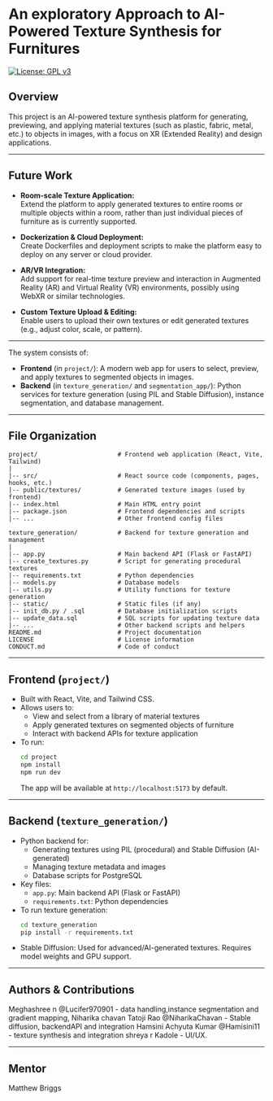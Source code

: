 # An exploratory Approach to AI-Powered Texture Synthesis for Furnitures

[![License: GPL v3](https://img.shields.io/badge/License-GPLv3-blue.svg)](https://www.gnu.org/licenses/gpl-3.0)

## Overview
This project is an AI-powered texture synthesis platform for generating, previewing, and applying material textures (such as plastic, fabric, metal, etc.) to objects in images, with a focus on XR (Extended Reality) and design applications.

---

## Future Work

- **Room-scale Texture Application:**  
  Extend the platform to apply generated textures to entire rooms or multiple objects within a room, rather than just individual pieces of furniture as is currently supported.

- **Dockerization & Cloud Deployment:**  
  Create Dockerfiles and deployment scripts to make the platform easy to deploy on any server or cloud provider.

- **AR/VR Integration:**  
  Add support for real-time texture preview and interaction in Augmented Reality (AR) and Virtual Reality (VR) environments, possibly using WebXR or similar technologies.

- **Custom Texture Upload & Editing:**  
  Enable users to upload their own textures or edit generated textures (e.g., adjust color, scale, or pattern).


---

The system consists of:
- **Frontend** (in `project/`): A modern web app for users to select, preview, and apply textures to segmented objects in images.
- **Backend** (in `texture_generation/` and `segmentation_app/`): Python services for texture generation (using PIL and Stable Diffusion), instance segmentation, and database management.

---

## File Organization

```
project/                      # Frontend web application (React, Vite, Tailwind)
|
|-- src/                      # React source code (components, pages, hooks, etc.)
|-- public/textures/          # Generated texture images (used by frontend)
|-- index.html                # Main HTML entry point
|-- package.json              # Frontend dependencies and scripts
|-- ...                       # Other frontend config files

texture_generation/           # Backend for texture generation and management
|
|-- app.py                    # Main backend API (Flask or FastAPI)
|-- create_textures.py        # Script for generating procedural textures
|-- requirements.txt          # Python dependencies
|-- models.py                 # Database models
|-- utils.py                  # Utility functions for texture generation
|-- static/                   # Static files (if any)
|-- init_db.py / .sql         # Database initialization scripts
|-- update_data.sql           # SQL scripts for updating texture data
|-- ...                       # Other backend scripts and helpers
README.md                     # Project documentation
LICENSE                       # License information
CONDUCT.md                    # Code of conduct
```

---

## Frontend (`project/`)
- Built with React, Vite, and Tailwind CSS.
- Allows users to:
  - View and select from a library of material textures
  - Apply generated textures on segmented objects of furniture
  - Interact with backend APIs for texture application
- To run:
  ```bash
  cd project
  npm install
  npm run dev
  ```
  The app will be available at `http://localhost:5173` by default.

---

## Backend (`texture_generation/`)
- Python backend for:
  - Generating textures using PIL (procedural) and Stable Diffusion (AI-generated)
  - Managing texture metadata and images
  - Database scripts for PostgreSQL
- Key files:
  - `app.py`: Main backend API (Flask or FastAPI)
  - `requirements.txt`: Python dependencies
- To run texture generation:
  ```bash
  cd texture_generation
  pip install -r requirements.txt
  ```
- Stable Diffusion: Used for advanced/AI-generated textures. Requires model weights and GPU support.

---


## Authors & Contributions
Meghashree n @Lucifer970901  - data handling,instance segmentation and gradient mapping,
Niharika chavan Tatoji Rao @NiharikaChavan - Stable diffusion, backendAPI and integration
Hamsini Achyuta Kumar @Hamisini11 - texture synthesis and integration
shreya r Kadole - UI/UX. 


---
## Mentor
Matthew Briggs 



        

